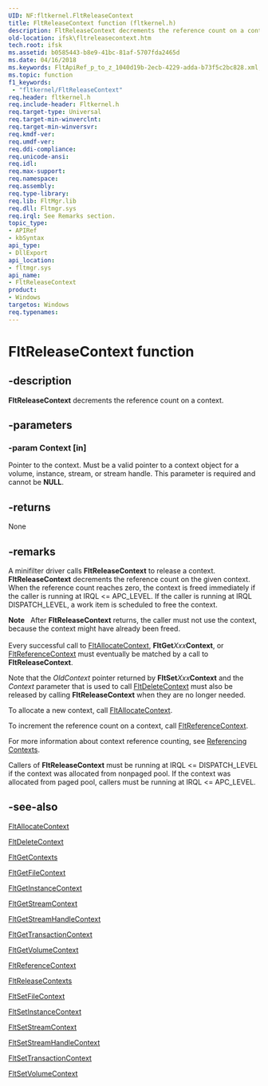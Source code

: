 ```yaml
---
UID: NF:fltkernel.FltReleaseContext
title: FltReleaseContext function (fltkernel.h)
description: FltReleaseContext decrements the reference count on a context.
old-location: ifsk\fltreleasecontext.htm
tech.root: ifsk
ms.assetid: b0585443-b8e9-41bc-81af-5707fda2465d
ms.date: 04/16/2018
ms.keywords: FltApiRef_p_to_z_1040d19b-2ecb-4229-adda-b73f5c2bc828.xml, FltReleaseContext, FltReleaseContext function [Installable File System Drivers], fltkernel/FltReleaseContext, ifsk.fltreleasecontext
ms.topic: function
f1_keywords:
 - "fltkernel/FltReleaseContext"
req.header: fltkernel.h
req.include-header: Fltkernel.h
req.target-type: Universal
req.target-min-winverclnt: 
req.target-min-winversvr: 
req.kmdf-ver: 
req.umdf-ver: 
req.ddi-compliance: 
req.unicode-ansi: 
req.idl: 
req.max-support: 
req.namespace: 
req.assembly: 
req.type-library: 
req.lib: FltMgr.lib
req.dll: Fltmgr.sys
req.irql: See Remarks section.
topic_type:
- APIRef
- kbSyntax
api_type:
- DllExport
api_location:
- fltmgr.sys
api_name:
- FltReleaseContext
product:
- Windows
targetos: Windows
req.typenames: 
---
```


# FltReleaseContext function


## -description


<b>FltReleaseContext</b> decrements the reference count on a context. 


## -parameters




### -param Context [in]

Pointer to the context. Must be a valid pointer to a context object for a volume, instance, stream, or stream handle. This parameter is required and cannot be <b>NULL</b>. 


## -returns



None 




## -remarks



A minifilter driver calls <b>FltReleaseContext</b> to release a context. <b>FltReleaseContext</b> decrements the reference count on the given context. When the reference count reaches zero, the context is freed immediately if the caller is running at IRQL <= APC_LEVEL. If the caller is running at IRQL DISPATCH_LEVEL, a work item is scheduled to free the context. 

<div class="alert"><b>Note</b>    After <b>FltReleaseContext</b> returns, the caller must not use the context, because the context might have already been freed. </div>
<div> </div>
Every successful call to <a href="https://docs.microsoft.com/windows-hardware/drivers/ddi/fltkernel/nf-fltkernel-fltallocatecontext">FltAllocateContext</a>, <b>FltGet</b><i>Xxx</i><b>Context</b>, or <a href="https://docs.microsoft.com/windows-hardware/drivers/ddi/fltkernel/nf-fltkernel-fltreferencecontext">FltReferenceContext</a> must eventually be matched by a call to <b>FltReleaseContext</b>. 

Note that the <i>OldContext</i> pointer returned by <b>FltSet</b><i>Xxx</i><b>Context</b> and the <i>Context</i> parameter that is used to call <a href="https://docs.microsoft.com/windows-hardware/drivers/ddi/fltkernel/nf-fltkernel-fltdeletecontext">FltDeleteContext</a> must also be released by calling <b>FltReleaseContext</b> when they are no longer needed. 

To allocate a new context, call <a href="https://docs.microsoft.com/windows-hardware/drivers/ddi/fltkernel/nf-fltkernel-fltallocatecontext">FltAllocateContext</a>. 

To increment the reference count on a context, call <a href="https://docs.microsoft.com/windows-hardware/drivers/ddi/fltkernel/nf-fltkernel-fltreferencecontext">FltReferenceContext</a>. 

For more information about context reference counting, see <a href="https://docs.microsoft.com/windows-hardware/drivers/ifs/referencing-contexts">Referencing Contexts</a>. 

Callers of <b>FltReleaseContext</b> must be running at IRQL <= DISPATCH_LEVEL if the context was allocated from nonpaged pool. If the context was allocated from paged pool, callers must be running at IRQL <= APC_LEVEL. 




## -see-also




<a href="https://docs.microsoft.com/windows-hardware/drivers/ddi/fltkernel/nf-fltkernel-fltallocatecontext">FltAllocateContext</a>



<a href="https://docs.microsoft.com/windows-hardware/drivers/ddi/fltkernel/nf-fltkernel-fltdeletecontext">FltDeleteContext</a>



<a href="https://docs.microsoft.com/windows-hardware/drivers/ddi/fltkernel/nf-fltkernel-fltgetcontexts">FltGetContexts</a>



<a href="https://docs.microsoft.com/windows-hardware/drivers/ddi/fltkernel/nf-fltkernel-fltgetfilecontext">FltGetFileContext</a>



<a href="https://docs.microsoft.com/windows-hardware/drivers/ddi/fltkernel/nf-fltkernel-fltgetinstancecontext">FltGetInstanceContext</a>



<a href="https://docs.microsoft.com/windows-hardware/drivers/ddi/fltkernel/nf-fltkernel-fltgetstreamcontext">FltGetStreamContext</a>



<a href="https://docs.microsoft.com/windows-hardware/drivers/ddi/fltkernel/nf-fltkernel-fltgetstreamhandlecontext">FltGetStreamHandleContext</a>



<a href="https://docs.microsoft.com/windows-hardware/drivers/ddi/fltkernel/nf-fltkernel-fltgettransactioncontext">FltGetTransactionContext</a>



<a href="https://docs.microsoft.com/windows-hardware/drivers/ddi/fltkernel/nf-fltkernel-fltgetvolumecontext">FltGetVolumeContext</a>



<a href="https://docs.microsoft.com/windows-hardware/drivers/ddi/fltkernel/nf-fltkernel-fltreferencecontext">FltReferenceContext</a>



<a href="https://docs.microsoft.com/windows-hardware/drivers/ddi/fltkernel/nf-fltkernel-fltreleasecontexts">FltReleaseContexts</a>



<a href="https://docs.microsoft.com/windows-hardware/drivers/ddi/fltkernel/nf-fltkernel-fltsetfilecontext">FltSetFileContext</a>



<a href="https://docs.microsoft.com/windows-hardware/drivers/ddi/fltkernel/nf-fltkernel-fltsetinstancecontext">FltSetInstanceContext</a>



<a href="https://docs.microsoft.com/windows-hardware/drivers/ddi/fltkernel/nf-fltkernel-fltsetstreamcontext">FltSetStreamContext</a>



<a href="https://docs.microsoft.com/windows-hardware/drivers/ddi/fltkernel/nf-fltkernel-fltsetstreamhandlecontext">FltSetStreamHandleContext</a>



<a href="https://docs.microsoft.com/windows-hardware/drivers/ddi/fltkernel/nf-fltkernel-fltsettransactioncontext">FltSetTransactionContext</a>



<a href="https://docs.microsoft.com/windows-hardware/drivers/ddi/fltkernel/nf-fltkernel-fltsetvolumecontext">FltSetVolumeContext</a>
 

 

